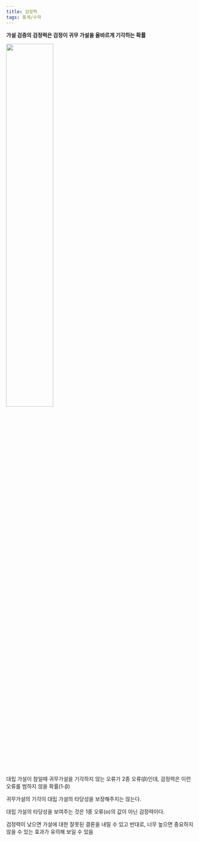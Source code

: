 ```yaml
---
title: 검정력
tags: 통계/수학
---
```


**가설 검증의 검정력은 검정이 귀무 가설을 올바르게 기각하는 확률**



<img src="https://user-images.githubusercontent.com/71831714/106840084-cc3b1c00-66e2-11eb-8157-e3df6e59bd0a.png" width="50%" height="50%">

<br>

대립 가설이 참일때 귀무가설을 기각하지 않는 오류가 2종 오류(β)인데, 검정력은 이런 오류를 범하지 않을 확률(1-β)

귀무가설의 기각이 대립 가설의 타당성을 보장해주지는 않는다. 

대립 가설의 타당성을 보여주는 것은 1종 오류(α)의 값이 아닌 검정력이다.

검정력이 낮으면 가설에 대한 잘못된 결론을 내릴 수 있고 반대로, 너무 높으면 중요하지 않을 수 있는 효과가 유의해 보일 수 있음

<br>
